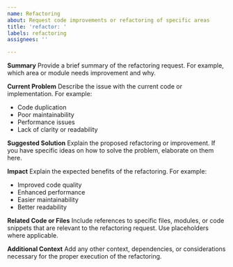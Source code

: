 ```yaml
---
name: Refactoring
about: Request code improvements or refactoring of specific areas
title: 'refactor: '
labels: refactoring
assignees: ''

---
```


**Summary**
Provide a brief summary of the refactoring request. For example, which area or module needs improvement and why.

**Current Problem**
Describe the issue with the current code or implementation. For example:
- Code duplication
- Poor maintainability
- Performance issues
- Lack of clarity or readability

**Suggested Solution**
Explain the proposed refactoring or improvement. If you have specific ideas on how to solve the problem, elaborate on them here.

**Impact**
Explain the expected benefits of the refactoring. For example:
- Improved code quality
- Enhanced performance
- Easier maintainability
- Better readability

**Related Code or Files**
Include references to specific files, modules, or code snippets that are relevant to the refactoring request. Use placeholders where applicable.

**Additional Context**
Add any other context, dependencies, or considerations necessary for the proper execution of the refactoring.
